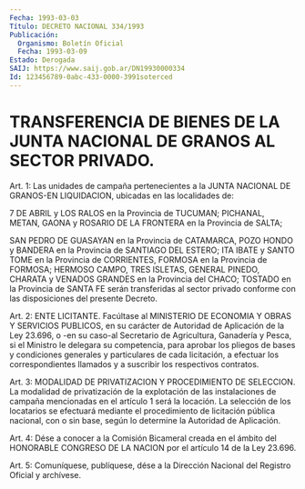 ```yaml
---
Fecha: 1993-03-03
Título: DECRETO NACIONAL 334/1993
Publicación:
  Organismo: Boletín Oficial
  Fecha: 1993-03-09
Estado: Derogada
SAIJ: https://www.saij.gob.ar/DN19930000334
Id: 123456789-0abc-433-0000-3991soterced
---
```

# TRANSFERENCIA DE BIENES DE LA JUNTA NACIONAL DE GRANOS AL SECTOR PRIVADO.

<a id="1"></a>
Art.  1:  Las  unidades  de  campaña pertenecientes a la JUNTA NACIONAL DE GRANOS-EN LIQUIDACION,  ubicadas en las localidades de:

7  DE  ABRIL  y  LOS RALOS en la Provincia  de  TUCUMAN;  PICHANAL, METAN, GAONA y ROSARIO  DE  LA  FRONTERA  en la Provincia de SALTA;

SAN PEDRO DE GUASAYAN en la Provincia de CATAMARCA,  POZO  HONDO  y BANDERA  en  la Provincia de SANTIAGO DEL ESTERO; ITA IBATE y SANTO TOME en la Provincia  de  CORRIENTES,  FORMOSA  en  la Provincia de FORMOSA;  HERMOSO  CAMPO, TRES ISLETAS, GENERAL PINEDO,  CHARATA  y VENADOS GRANDES en la  Provincia del CHACO; TOSTADO en la Provincia de SANTA FE serán transferidas  al  sector privado conforme con las disposiciones del presente Decreto.

<a id="2"></a>
Art.  2: ENTE LICITANTE. Facúltase al MINISTERIO DE ECONOMIA Y OBRAS  Y  SERVICIOS  PUBLICOS,  en  su  carácter  de  Autoridad  de Aplicación  de  la  Ley  23.696,  o  -en  su  caso-al Secretario de Agricultura,  Ganadería  y  Pesca, si el Ministro  le  delegara  su competencia,  para  aprobar los  pliegos  de  bases  y  condiciones generales  y  particulares  de  cada  licitación,  a  efectuar  los correspondientes  llamados y a suscribir los respectivos contratos.

<a id="3"></a>
Art.  3:  MODALIDAD  DE  PRIVATIZACION  Y  PROCEDIMIENTO  DE SELECCION.  La  modalidad de privatización de la explotación de las instalaciones de  campaña  mencionadas  en  el  artículo  1 será la locación.  La selección de los locatarios se efectuará mediante  el procedimiento  de  licitación  pública  nacional,  con  o sin base, según lo determine la Autoridad de Aplicación.

<a id="4"></a>
Art.  4:  Dése  a conocer a la Comisión Bicameral creada en el ámbito del HONORABLE CONGRESO  DE  LA  NACION por el artículo 14 de la Ley 23.696.

<a id="5"></a>
Art.  5: Comuníquese, publíquese, dése a la Dirección Nacional del Registro Oficial y archívese.